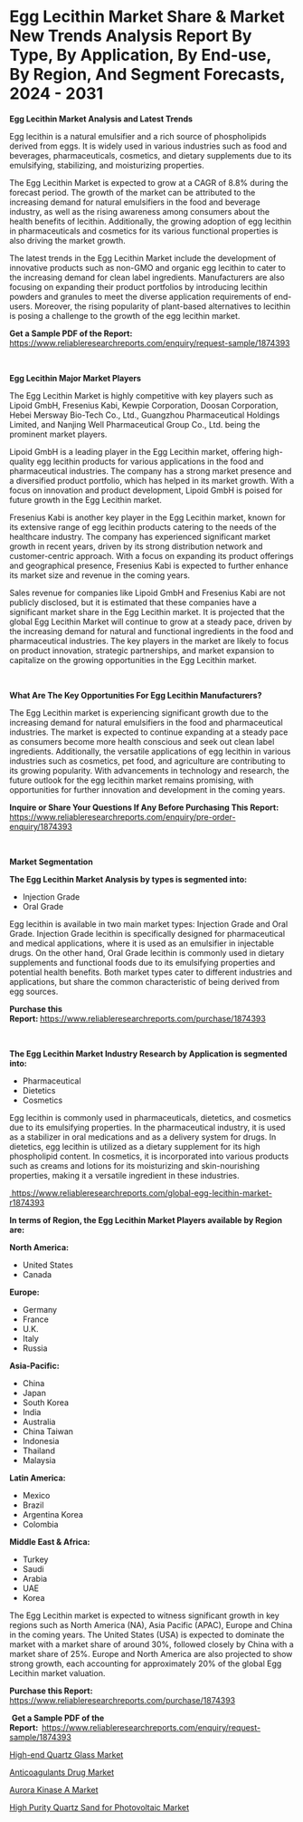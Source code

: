 <p><h1>Egg Lecithin Market Share & Market New Trends Analysis Report By Type, By Application, By End-use, By Region, And Segment Forecasts, 2024 - 2031</h1></p><p><strong>Egg Lecithin Market Analysis and Latest Trends</strong></p>
<p><p>Egg lecithin is a natural emulsifier and a rich source of phospholipids derived from eggs. It is widely used in various industries such as food and beverages, pharmaceuticals, cosmetics, and dietary supplements due to its emulsifying, stabilizing, and moisturizing properties.</p><p>The Egg Lecithin Market is expected to grow at a CAGR of 8.8% during the forecast period. The growth of the market can be attributed to the increasing demand for natural emulsifiers in the food and beverage industry, as well as the rising awareness among consumers about the health benefits of lecithin. Additionally, the growing adoption of egg lecithin in pharmaceuticals and cosmetics for its various functional properties is also driving the market growth.</p><p>The latest trends in the Egg Lecithin Market include the development of innovative products such as non-GMO and organic egg lecithin to cater to the increasing demand for clean label ingredients. Manufacturers are also focusing on expanding their product portfolios by introducing lecithin powders and granules to meet the diverse application requirements of end-users. Moreover, the rising popularity of plant-based alternatives to lecithin is posing a challenge to the growth of the egg lecithin market.</p></p>
<p><strong>Get a Sample PDF of the Report:&nbsp;</strong> <a href="https://www.reliableresearchreports.com/enquiry/request-sample/1874393">https://www.reliableresearchreports.com/enquiry/request-sample/1874393</a></p>
<p>&nbsp;</p>
<p><strong>Egg Lecithin Major Market Players</strong></p>
<p><p>The Egg Lecithin Market is highly competitive with key players such as Lipoid GmbH, Fresenius Kabi, Kewpie Corporation, Doosan Corporation, Hebei Mersway Bio-Tech Co., Ltd., Guangzhou Pharmaceutical Holdings Limited, and Nanjing Well Pharmaceutical Group Co., Ltd. being the prominent market players.</p><p>Lipoid GmbH is a leading player in the Egg Lecithin market, offering high-quality egg lecithin products for various applications in the food and pharmaceutical industries. The company has a strong market presence and a diversified product portfolio, which has helped in its market growth. With a focus on innovation and product development, Lipoid GmbH is poised for future growth in the Egg Lecithin market.</p><p>Fresenius Kabi is another key player in the Egg Lecithin market, known for its extensive range of egg lecithin products catering to the needs of the healthcare industry. The company has experienced significant market growth in recent years, driven by its strong distribution network and customer-centric approach. With a focus on expanding its product offerings and geographical presence, Fresenius Kabi is expected to further enhance its market size and revenue in the coming years.</p><p>Sales revenue for companies like Lipoid GmbH and Fresenius Kabi are not publicly disclosed, but it is estimated that these companies have a significant market share in the Egg Lecithin market. It is projected that the global Egg Lecithin Market will continue to grow at a steady pace, driven by the increasing demand for natural and functional ingredients in the food and pharmaceutical industries. The key players in the market are likely to focus on product innovation, strategic partnerships, and market expansion to capitalize on the growing opportunities in the Egg Lecithin market.</p></p>
<p>&nbsp;</p>
<p><strong>What Are The Key Opportunities For Egg Lecithin Manufacturers?</strong></p>
<p><p>The Egg Lecithin market is experiencing significant growth due to the increasing demand for natural emulsifiers in the food and pharmaceutical industries. The market is expected to continue expanding at a steady pace as consumers become more health conscious and seek out clean label ingredients. Additionally, the versatile applications of egg lecithin in various industries such as cosmetics, pet food, and agriculture are contributing to its growing popularity. With advancements in technology and research, the future outlook for the egg lecithin market remains promising, with opportunities for further innovation and development in the coming years.</p></p>
<p><strong>Inquire or Share Your Questions If Any Before Purchasing This Report:</strong> <a href="https://www.reliableresearchreports.com/enquiry/pre-order-enquiry/1874393">https://www.reliableresearchreports.com/enquiry/pre-order-enquiry/1874393</a></p>
<p>&nbsp;</p>
<p><strong>Market Segmentation</strong></p>
<p><strong>The Egg Lecithin Market Analysis by types is segmented into:</strong></p>
<p><ul><li>Injection Grade</li><li>Oral Grade</li></ul></p>
<p><p>Egg lecithin is available in two main market types: Injection Grade and Oral Grade. Injection Grade lecithin is specifically designed for pharmaceutical and medical applications, where it is used as an emulsifier in injectable drugs. On the other hand, Oral Grade lecithin is commonly used in dietary supplements and functional foods due to its emulsifying properties and potential health benefits. Both market types cater to different industries and applications, but share the common characteristic of being derived from egg sources.</p></p>
<p><strong>Purchase this Report:&nbsp;</strong><a href="https://www.reliableresearchreports.com/purchase/1874393">https://www.reliableresearchreports.com/purchase/1874393</a></p>
<p>&nbsp;</p>
<p><strong>The Egg Lecithin Market Industry Research by Application is segmented into:</strong></p>
<p><ul><li>Pharmaceutical</li><li>Dietetics</li><li>Cosmetics</li></ul></p>
<p><p>Egg lecithin is commonly used in pharmaceuticals, dietetics, and cosmetics due to its emulsifying properties. In the pharmaceutical industry, it is used as a stabilizer in oral medications and as a delivery system for drugs. In dietetics, egg lecithin is utilized as a dietary supplement for its high phospholipid content. In cosmetics, it is incorporated into various products such as creams and lotions for its moisturizing and skin-nourishing properties, making it a versatile ingredient in these industries.</p></p>
<p><a href="https://www.reliableresearchreports.com/global-egg-lecithin-market-r1874393">&nbsp;https://www.reliableresearchreports.com/global-egg-lecithin-market-r1874393</a></p>
<p><strong>In terms of Region, the Egg Lecithin Market Players available by Region are:</strong></p>
<p>
    <p> <strong> North America: </strong>
        <ul>
            <li>United States</li>
            <li>Canada</li>
        </ul>
        </p> 
    <p> <strong> Europe: </strong>
        <ul>
            <li>Germany</li>
            <li>France</li>
            <li>U.K.</li>
            <li>Italy</li>
            <li>Russia</li>
        </ul>
        </p> 
    <p> <strong> Asia-Pacific: </strong>
        <ul>
            <li>China</li>
            <li>Japan</li>
            <li>South Korea</li>
            <li>India</li>
            <li>Australia</li>
            <li>China Taiwan</li>
            <li>Indonesia</li>
            <li>Thailand</li>
            <li>Malaysia</li>
        </ul>
        </p> 
    <p> <strong> Latin America: </strong>
        <ul>
            <li>Mexico</li>
            <li>Brazil</li>
            <li>Argentina Korea</li>
            <li>Colombia</li>
        </ul>
        </p> 
    <p> <strong> Middle East & Africa: </strong>
        <ul>
            <li>Turkey</li>
            <li>Saudi</li>
            <li>Arabia</li>
            <li>UAE</li>
            <li>Korea</li>
        </ul>
    </p>
    </p>
<p><p>The Egg Lecithin market is expected to witness significant growth in key regions such as North America (NA), Asia Pacific (APAC), Europe and China in the coming years. The United States (USA) is expected to dominate the market with a market share of around 30%, followed closely by China with a market share of 25%. Europe and North America are also projected to show strong growth, each accounting for approximately 20% of the global Egg Lecithin market valuation.</p></p>
<p><strong>Purchase this Report: </strong><a href="https://www.reliableresearchreports.com/purchase/1874393">https://www.reliableresearchreports.com/purchase/1874393</a></p>
<p>&nbsp;<strong>Get a Sample PDF of the Report:&nbsp;&nbsp;</strong><a href="https://www.reliableresearchreports.com/enquiry/request-sample/1874393">https://www.reliableresearchreports.com/enquiry/request-sample/1874393</a></p>
<p><strong></strong></p>
<p><p><a href="https://github.com/abigailsutherland7889/Market-Research-Report-List-1/blob/main/high-end-quartz-glass-market.md">High-end Quartz Glass Market</a></p><p><a href="https://issuu.com/reportprime-2/docs/anticoagulants-drug-market-size-2030.pptx">Anticoagulants Drug Market</a></p><p><a href="https://issuu.com/reportprime-2/docs/aurora-kinase-a-market-size-2030.pptx">Aurora Kinase A Market</a></p><p><a href="https://github.com/brittnycachero596/Market-Research-Report-List-1/blob/main/high-purity-quartz-sand-for-photovoltaic-market.md">High Purity Quartz Sand for Photovoltaic Market</a></p></p>